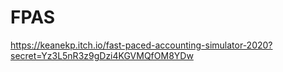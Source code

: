 # FPAS
https://keanekp.itch.io/fast-paced-accounting-simulator-2020?secret=Yz3L5nR3z9gDzi4KGVMQfOM8YDw
